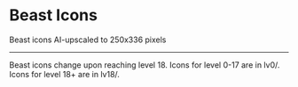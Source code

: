 # Beast Icons

Beast icons AI-upscaled to 250x336 pixels

---

Beast icons change upon reaching level 18. Icons for level 0-17 are in lv0/.
Icons for level 18+ are in lv18/.
